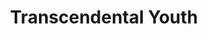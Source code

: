 ---
title: Transcendental Youth
label: Merge Records
year: 2012
band:
    - John Darnielle
    - Peter Hughes
    - Jon Wurster
songs:
    - Amy AKA Spent Gladiator 1
    - Lakeside View Apartments Suite
    - Cry for Judas
    - Harlem Roulette
    - White Cedar
    - Until I Am Whole
    - Night Light
    - The Diaz Brothers
    - Counterfeit Florida Plates
    - In Memory of Satan
    - Spent Gladiator 2
    - Transcendental Youth
---